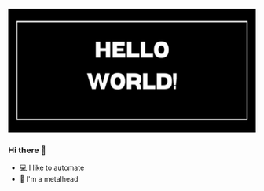 ![](https://github.com/stephenlinker/stephenlinker/blob/main/HelloWORLD.png)
### Hi there 👋
- :computer: I like to automate 
- :metal: I'm a metalhead

<!--
**stephenlinker/stephenlinker** is a ✨ _special_ ✨ repository because its `README.md` (this file) appears on your GitHub profile.

Here are some ideas to get you started:

- 🔭 I’m currently working on ...
- 🌱 I’m currently learning ...
- 👯 I’m looking to collaborate on ...
- 🤔 I’m looking for help with ...
- 💬 Ask me about ...
- 📫 How to reach me: ...
- 😄 Pronouns: ...
- ⚡ Fun fact: ...
-->
